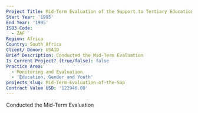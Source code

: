 ```yaml
---
Project Title: Mid-Term Evaluation of the Support to Tertiary Education Project
Start Year: '1995'
End Year: '1995'
ISO3 Code:
  - ZAF
Region: Africa
Country: South Africa
Client/ Donor: USAID
Brief Description: Conducted the Mid-Term Evaluation
Is Current Project? (true/false): false
Practice Area:
  - Monitoring and Evaluation
  - 'Education, Gender and Youth'
projects_slug: Mid-Term-Evaluation-of-the-Sup
Contract Value USD: '122946.00'
---
```

Conducted the Mid-Term Evaluation